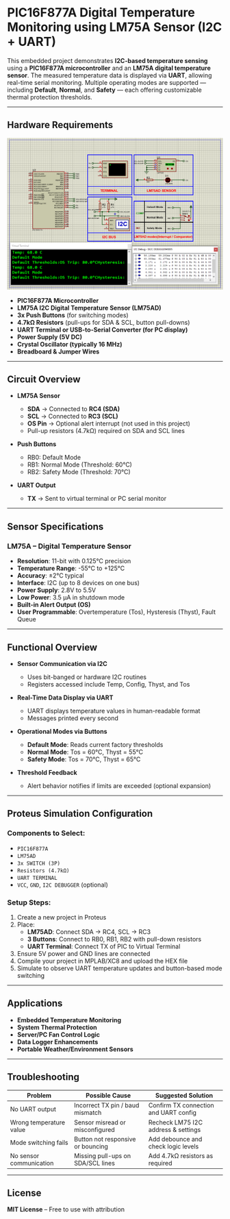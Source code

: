 # PIC16F877A Digital Temperature Monitoring using LM75A Sensor (I2C + UART)

This embedded project demonstrates **I2C-based temperature sensing** using a **PIC16F877A microcontroller** and an **LM75A digital temperature sensor**. The measured temperature data is displayed via **UART**, allowing real-time serial monitoring. Multiple operating modes are supported — including **Default**, **Normal**, and **Safety** — each offering customizable thermal protection thresholds.

---

## Hardware Requirements  
![PIC16F877A LM75A UART Circuit](circuit.png)

- **PIC16F877A Microcontroller**  
- **LM75A I2C Digital Temperature Sensor (LM75AD)**  
- **3x Push Buttons** (for switching modes)  
- **4.7kΩ Resistors** (pull-ups for SDA & SCL, button pull-downs)  
- **UART Terminal or USB-to-Serial Converter (for PC display)**  
- **Power Supply (5V DC)**  
- **Crystal Oscillator (typically 16 MHz)**  
- **Breadboard & Jumper Wires**

---

## Circuit Overview

- **LM75A Sensor**  
  - **SDA** → Connected to **RC4 (SDA)**  
  - **SCL** → Connected to **RC3 (SCL)**  
  - **OS Pin** → Optional alert interrupt (not used in this project)  
  - Pull-up resistors (4.7kΩ) required on SDA and SCL lines  

- **Push Buttons**  
  - RB0: Default Mode  
  - RB1: Normal Mode (Threshold: 60°C)  
  - RB2: Safety Mode (Threshold: 70°C)

- **UART Output**  
  - **TX** → Sent to virtual terminal or PC serial monitor  

---

## Sensor Specifications

### LM75A – Digital Temperature Sensor

- **Resolution**: 11-bit with 0.125°C precision  
- **Temperature Range**: -55°C to +125°C  
- **Accuracy**: ±2°C typical  
- **Interface**: I2C (up to 8 devices on one bus)  
- **Power Supply**: 2.8V to 5.5V  
- **Low Power**: 3.5 μA in shutdown mode  
- **Built-in Alert Output (OS)**  
- **User Programmable**: Overtemperature (Tos), Hysteresis (Thyst), Fault Queue

---

## Functional Overview

- **Sensor Communication via I2C**  
  - Uses bit-banged or hardware I2C routines  
  - Registers accessed include Temp, Config, Thyst, and Tos

- **Real-Time Data Display via UART**  
  - UART displays temperature values in human-readable format  
  - Messages printed every second

- **Operational Modes via Buttons**  
  - **Default Mode**: Reads current factory thresholds  
  - **Normal Mode**: Tos = 60°C, Thyst = 55°C  
  - **Safety Mode**: Tos = 70°C, Thyst = 65°C  

- **Threshold Feedback**  
  - Alert behavior notifies if limits are exceeded (optional expansion)

---

## Proteus Simulation Configuration

### Components to Select:
- `PIC16F877A`  
- `LM75AD`  
- `3x SWITCH (3P)`  
- `Resistors (4.7kΩ)`  
- `UART TERMINAL`  
- `VCC`, `GND`, `I2C DEBUGGER` (optional)

### Setup Steps:
1. Create a new project in Proteus  
2. Place:
   - **LM75AD**: Connect SDA → RC4, SCL → RC3  
   - **3 Buttons**: Connect to RB0, RB1, RB2 with pull-down resistors  
   - **UART Terminal**: Connect TX of PIC to Virtual Terminal  
3. Ensure 5V power and GND lines are connected  
4. Compile your project in MPLAB/XC8 and upload the HEX file  
5. Simulate to observe UART temperature updates and button-based mode switching

---

## Applications

- **Embedded Temperature Monitoring**  
- **System Thermal Protection**  
- **Server/PC Fan Control Logic**  
- **Data Logger Enhancements**  
- **Portable Weather/Environment Sensors**

---

## Troubleshooting

| Problem                   | Possible Cause                      | Suggested Solution                     |
|---------------------------|--------------------------------------|----------------------------------------|
| No UART output            | Incorrect TX pin / baud mismatch     | Confirm TX connection and UART config  |
| Wrong temperature value   | Sensor misread or misconfigured      | Recheck LM75 I2C address & settings    |
| Mode switching fails      | Button not responsive or bouncing    | Add debounce and check logic levels    |
| No sensor communication   | Missing pull-ups on SDA/SCL lines    | Add 4.7kΩ resistors as required        |

---

## License  
**MIT License** – Free to use with attribution  

